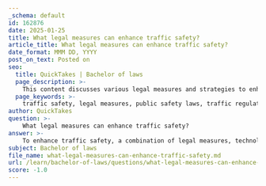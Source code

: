 ```yaml
---
_schema: default
id: 162876
date: 2025-01-25
title: What legal measures can enhance traffic safety?
article_title: What legal measures can enhance traffic safety?
date_format: MMM DD, YYYY
post_on_text: Posted on
seo:
  title: QuickTakes | Bachelor of laws
  page_description: >-
    This content discusses various legal measures and strategies to enhance traffic safety, including public safety laws, traffic regulations, the integration of intelligent transportation systems, community engagement, and the importance of education and awareness campaigns.
  page_keywords: >-
    traffic safety, legal measures, public safety laws, traffic regulations, intelligent transportation systems, safe system approach, education campaigns, community engagement, safety analysis tools, licensing requirements, post-crash care
author: QuickTakes
question: >-
    What legal measures can enhance traffic safety?
answer: >-
    To enhance traffic safety, a combination of legal measures, technological advancements, and community engagement can be implemented. Here are several key strategies:\n\n1. **Public Safety Laws**: Enacting and enforcing laws that mandate safety measures, such as seat belt use, helmet requirements for cyclists, and restrictions on mobile phone use while driving, can significantly reduce traffic accidents. These laws increase the perceived risk of punishment for unsafe behaviors, thereby deterring reckless driving.\n\n2. **Traffic Regulations**: Comprehensive traffic regulations that include speed limits, DUI laws, and rules for pedestrian crossings are essential. These regulations should be regularly updated to reflect current safety data and trends.\n\n3. **Intelligent Transportation Systems (ITS)**: The integration of advanced communication technologies into transportation infrastructure can enhance safety. ITS can provide real-time information to drivers about traffic conditions, hazards, and speed limits, helping to prevent accidents.\n\n4. **Safe System Approach (SSA)**: This approach emphasizes the interaction between safe roads, safe vehicles, safe road users, safe speeds, and post-crash care. By considering how these elements work together, policymakers can create a more holistic strategy for traffic safety.\n\n5. **Education and Awareness Campaigns**: Public education initiatives that inform drivers, pedestrians, and cyclists about traffic laws and safe practices are crucial. Campaigns can focus on the importance of driving at safe speeds, yielding to pedestrians, and the dangers of distracted driving.\n\n6. **Community Engagement**: Involving local communities in traffic safety initiatives can lead to better compliance with traffic laws. Community programs can include neighborhood watch schemes for traffic safety, local workshops on safe driving practices, and collaboration with law enforcement to address specific safety concerns.\n\n7. **Safety Analysis Tools and Research**: Utilizing data analysis and safety research to identify high-risk areas and behaviors can inform targeted interventions. This includes funding for safety improvements based on accident data and trends.\n\n8. **Licensing and Training Requirements**: Stricter licensing requirements and comprehensive driver education programs can ensure that all drivers are adequately prepared to operate vehicles safely. This includes training on defensive driving techniques and the consequences of reckless behavior.\n\n9. **Post-Crash Care Improvements**: Enhancing emergency response systems and post-crash care can reduce fatalities and injuries when accidents do occur. This includes ensuring that emergency services are well-equipped and trained to respond quickly and effectively.\n\nBy implementing these measures, traffic safety can be significantly improved, leading to a reduction in accidents and fatalities on the roads. Each of these strategies contributes to a comprehensive approach to traffic safety that addresses both prevention and response.
subject: Bachelor of laws
file_name: what-legal-measures-can-enhance-traffic-safety.md
url: /learn/bachelor-of-laws/questions/what-legal-measures-can-enhance-traffic-safety
score: -1.0
---
```


&nbsp;